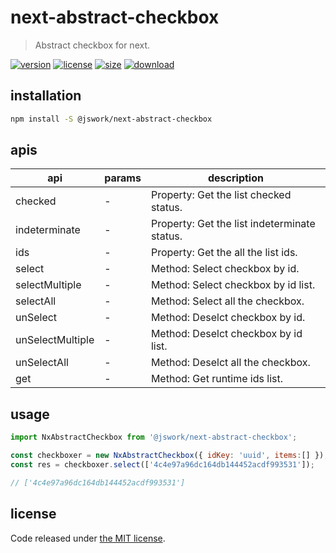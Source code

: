 # next-abstract-checkbox
> Abstract checkbox for next.

[![version][version-image]][version-url]
[![license][license-image]][license-url]
[![size][size-image]][size-url]
[![download][download-image]][download-url]

## installation
```bash
npm install -S @jswork/next-abstract-checkbox
```

## apis
| api              | params | description                                  |
| ---------------- | ------ | -------------------------------------------- |
| checked          | -      | Property: Get the list checked status.       |
| indeterminate    | -      | Property: Get the list indeterminate status. |
| ids              | -      | Property: Get the all the list ids.          |
| select           | -      | Method: Select checkbox by id.               |
| selectMultiple   | -      | Method: Select checkbox by id list.          |
| selectAll        | -      | Method: Select all the checkbox.             |
| unSelect         | -      | Method: Deselct checkbox by id.              |
| unSelectMultiple | -      | Method: Deselct checkbox by id list.         |
| unSelectAll      | -      | Method: Deselct all the checkbox.            |
| get              | -      | Method: Get runtime ids list.                |

## usage
```js
import NxAbstractCheckbox from '@jswork/next-abstract-checkbox';

const checkboxer = new NxAbstractCheckbox({ idKey: 'uuid', items:[] });
const res = checkboxer.select(['4c4e97a96dc164db144452acdf993531']);

// ['4c4e97a96dc164db144452acdf993531']
```

## license
Code released under [the MIT license](https://github.com/afeiship/next-abstract-checkbox/blob/master/LICENSE.txt).

[version-image]: https://img.shields.io/npm/v/@jswork/next-abstract-checkbox
[version-url]: https://npmjs.org/package/@jswork/next-abstract-checkbox

[license-image]: https://img.shields.io/npm/l/@jswork/next-abstract-checkbox
[license-url]: https://github.com/afeiship/next-abstract-checkbox/blob/master/LICENSE.txt

[size-image]: https://img.shields.io/bundlephobia/minzip/@jswork/next-abstract-checkbox
[size-url]: https://github.com/afeiship/next-abstract-checkbox/blob/master/dist/next-abstract-checkbox.min.js

[download-image]: https://img.shields.io/npm/dm/@jswork/next-abstract-checkbox
[download-url]: https://www.npmjs.com/package/@jswork/next-abstract-checkbox
